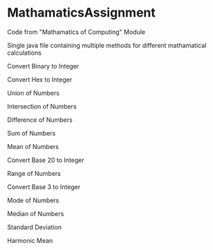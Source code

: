 # MathamaticsAssignment
Code from "Mathamatics of Computing" Module

Single java file containing multiple methods for different mathamatical calculations

Convert Binary to Integer

Convert Hex to Integer

Union of Numbers

Intersection of Numbers

Difference of Numbers

Sum of Numbers

Mean of Numbers

Convert Base 20 to Integer

Range of Numbers

Convert Base 3 to Integer

Mode of Numbers

Median of Numbers

Standard Deviation

Harmonic Mean
